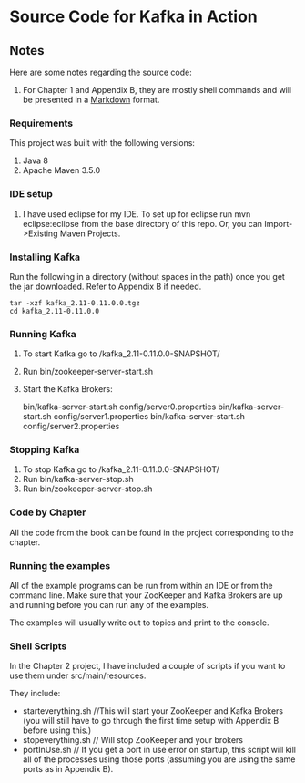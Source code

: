 # Source Code for Kafka in Action

## Notes

Here are some notes regarding the source code:

1. For Chapter 1 and Appendix B, they are mostly shell commands and will be presented in a [Markdown](https://daringfireball.net/projects/markdown/syntax) format.

### Requirements
This project was built with the following versions:

1. Java 8
2. Apache Maven 3.5.0

### IDE setup
 
1. I have used eclipse for my IDE. To set up for eclipse run mvn eclipse:eclipse from the base directory of this repo. Or, you can Import->Existing Maven Projects.


### Installing Kafka
Run the following in a directory (without spaces in the path) once you get the jar downloaded. Refer to Appendix B if needed.

    tar -xzf kafka_2.11-0.11.0.0.tgz
    cd kafka_2.11-0.11.0.0


### Running Kafka
1. To start Kafka go to <install dir>/kafka_2.11-0.11.0.0-SNAPSHOT/
2. Run bin/zookeeper-server-start.sh
3. Start the Kafka Brokers:
    
    bin/kafka-server-start.sh config/server0.properties
    bin/kafka-server-start.sh config/server1.properties
    bin/kafka-server-start.sh config/server2.properties
 
### Stopping Kafka
1. To stop Kafka go to <install dir>/kafka_2.11-0.11.0.0-SNAPSHOT/
2. Run bin/kafka-server-stop.sh
3. Run bin/zookeeper-server-stop.sh

### Code by Chapter
All the code from the book can be found in the project corresponding to the chapter.
 
### Running the examples
 
All of the example programs can be run from within an IDE or from the command line. Make sure that your ZooKeeper and Kafka Brokers are up and running before you can run any of the examples.

The examples will usually write out to topics and print to the console.

### Shell Scripts

In the Chapter 2 project, I have included a couple of scripts if you want to use them under src/main/resources.

They include:
* starteverything.sh //This will start your ZooKeeper and Kafka Brokers (you will still have to go through the first time setup with Appendix B before using this.)
* stopeverything.sh // Will stop ZooKeeper and your brokers
* portInUse.sh // If you get a port in use error on startup, this script will kill all of the processes using those ports (assuming you are using the same ports as in Appendix B).

